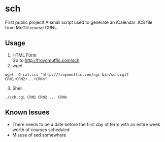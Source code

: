 sch
===

First public project! A small script used to generate an iCalendar .ICS file from McGill course CRNs.

Usage
-----

1. HTML Form  
Go to http://froyomuffin.com/sch
2. wget  
```
wget -O cal.ics "http://froyomuffin.com/cgi-bin/sch.cgi?CRN1+CRN2+...+CRNn"
```  
3. Shell  
```
./sch.cgi CRN1 CRN2 ... CRNn
```

Known Issues 
------------

- There needs to be a date before the first day of term with an entire week worth of courses scheduled
- Misuse of sed somewhere
